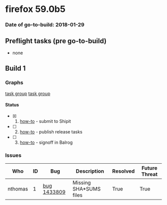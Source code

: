 # firefox 59.0b5

### Date of go-to-build: 2018-01-29

## Preflight tasks (pre go-to-build)
- none

## Build 1  

### Graphs
[task group](https://tools.taskcluster.net/push-inspector/#/WBr4quElQW2_grYrFH14HA)
[task group](https://tools.taskcluster.net/push-inspector/#/fIWaEYYEQCizNALRH-9Igg)


#### Status
- [x] 1.  [how-to](https://wiki.mozilla.org/Release:Release_Automation_on_Mercurial:Starting_a_Release#Submit_to_Ship_It)  - submit to Shipit
- [ ] 2.  [how-to](https://github.com/mozilla-releng/releasewarrior-2.0/wiki/Release-Promotion-Tasks#publish-the-release)  - publish release tasks
- [ ] 3.  [how-to](https://github.com/mozilla-releng/releasewarrior-2.0/wiki/Release-Promotion-Tasks#obtain-sign-offs-for-changes)  - signoff in Balrog

### Issues
| Who                 | ID               | Bug                                                                 | Description                | Resolved                | Future Threat                |
| ------------------- | ---------------- | ------------------------------------------------------------------- | -------------------------- | ----------------------- | ---------------------------- |
| nthomas  | 1 | [bug 1433809](https://bugzil.la/1433809)        | Missing SHA*SUMS files | True | True |

